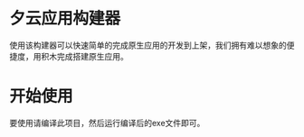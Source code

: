 # 夕云应用构建器
 
使用该构建器可以快速简单的完成原生应用的开发到上架，我们拥有难以想象的便捷度，用积木完成搭建原生应用。

# 开始使用

要使用请编译此项目，然后运行编译后的exe文件即可。
